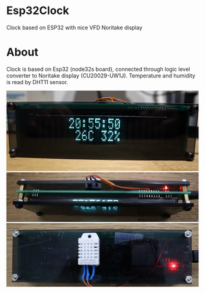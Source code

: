 # Esp32Clock
Clock based on ESP32 with nice VFD Noritake display

# About
Clock is based on Esp32 (node32s board), connected through logic level converter to Noritake display (CU20029-UW1J). Temperature and humidity is read by DHT11 sensor.

![img](images/IMG_0593.JPG)
![img](images/IMG_0596.JPG)
![img](images/IMG_0597.JPG)
